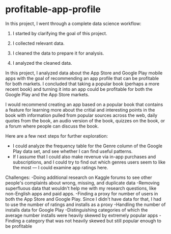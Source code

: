 # profitable-app-profile

In this project, I went through a complete data science workflow:

1. I started by clarifying the goal of this project.

2. I collected relevant data.

3. I cleaned the data to prepare it for analysis.

4. I analyzed the cleaned data.

In this project, I analyzed data about the App Store and Google Play mobile apps with the goal of recommending an app profile that can be profitable for both markets. I concluded that taking a popular book (perhaps a more recent book) and turning it into an app could be profitable for both the Google Play and the App Store markets.

I would recommend creating an app based on a popular book that contains a feature for learning more about the critial and interesting points in the book with information pulled from popular sources across the web, daily quotes from the book, an audio version of the book, quizzes on the book, or a forum where people can discuss the book.


Here are a few next steps for further exploration:
- I could analyze the frequency table for the Genre column of the Google Play data set, and see whether I can find useful patterns.
- If I assume that I could also make revenue via in-app purchases and subscriptions, and I could try to find out which genres users seem to like the most — I could examine app ratings here.


Challenges:
-Doing additional research on Kaggle forums to see other people's complaints about wrong, missing, and duplicate data
-Removing superfluous data that wouldn't help me with my research questions, like non-English apps and paid apps.
-Finding a proxy for number of users in both the App Store and Google Play. Since I didn't have data for that, I had to use the number of ratings and installs as a proxy
-Handling the number of installs data for Google Play
-Distinguishing categories of which the average number installs were heavily skewed by extremely popular apps
-Finding a category that was not heavily skewed but still popular enough to be profitable
